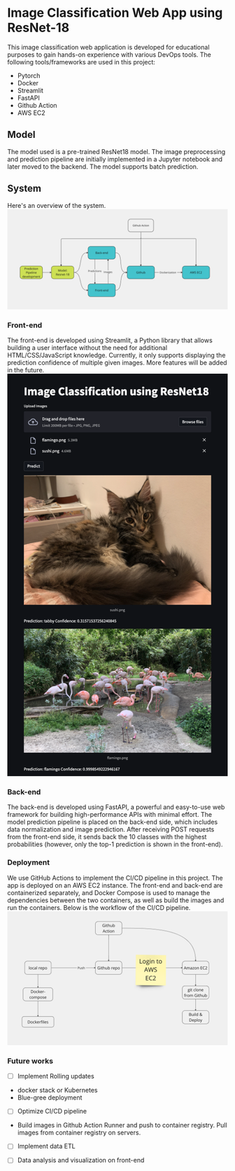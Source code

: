 # Image Classification Web App using ResNet-18


This image classification web application is developed for educational purposes to gain hands-on experience with various DevOps tools. The following tools/frameworks are used in this project:
* Pytorch
* Docker
* Streamlit
* FastAPI
* Github Action
* AWS EC2


## Model 
The model used is a pre-trained ResNet18 model. The image preprocessing and prediction pipeline are initially implemented in a Jupyter notebook and later moved to the backend. The model supports batch prediction.

## System
Here's an overview of the system.  
![](imgs/architecture.png)
 
### Front-end
The front-end is developed using Streamlit, a Python library that allows building a user interface without the need for additional HTML/CSS/JavaScript knowledge. Currently, it only supports displaying the prediction confidence of multiple given images. More features will be added in the future.
![](imgs/front-end.png)

### Back-end
The back-end is developed using FastAPI, a powerful and easy-to-use web framework for building high-performance APIs with minimal effort. The model prediction pipeline is placed on the back-end side, which includes data normalization and image prediction. After receiving POST requests from the front-end side, it sends back the 10 classes with the highest probabilities (however, only the top-1 prediction is shown in the front-end).

### Deployment 
We use GitHub Actions to implement the CI/CD pipeline in this project. The app is deployed on an AWS EC2 instance. The front-end and back-end are containerized separately, and Docker Compose is used to manage the dependencies between the two containers, as well as build the images and run the containers. Below is the workflow of the CI/CD pipeline. 
![](imgs/cicd.png)

### Future works
- [ ] Implement Rolling updates
 * docker stack or Kubernetes
 * Blue-gree deployment

- [ ] Optimize CI/CD pipeline
* Build images in Github Action Runner and push to container registry. Pull images from container registry on servers.
- [ ] Implement data ETL
- [ ] Data analysis and visualization on front-end


